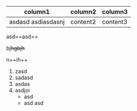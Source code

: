 |column1|column2|column3|
|-|-|-|
|asdasd asdiasdasnj|content2|content3|

asd==asd==

bj~~hgbjh~~

n++ih++

1. zasd
2. sadasd
3. asdas
4. asdjoi
	- asd
	- asd
asd